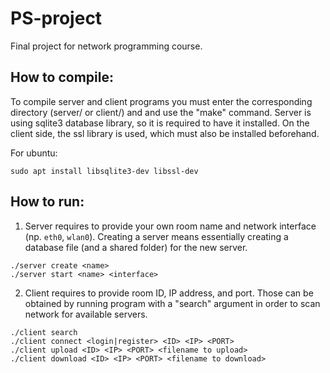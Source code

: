 # PS-project
Final project for network programming course.

## How to compile:
To compile server and client programs you must enter the corresponding directory (server/ or client/) and and use the "make" command.
Server is using sqlite3 database library, so it is required to have it installed. On the client side, the ssl library is used, which must also be installed beforehand. 

For ubuntu:
```
sudo apt install libsqlite3-dev libssl-dev
```

## How to run:
1. Server requires to provide your own room name and network interface (np. `eth0`, `wlan0`). Creating a server means essentially creating a database file (and a shared folder) for the new server.
```
./server create <name>
./server start <name> <interface>
```
2. Client requires to provide room ID, IP address, and port. Those can be obtained by running program with a "search" argument in order to scan network for available servers.
```
./client search
./client connect <login|register> <ID> <IP> <PORT>
./client upload <ID> <IP> <PORT> <filename to upload>
./client download <ID> <IP> <PORT> <filename to download>
```
